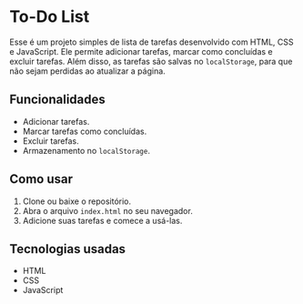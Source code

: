 # To-Do List

Esse é um projeto simples de lista de tarefas desenvolvido com HTML, CSS e JavaScript. Ele permite adicionar tarefas, marcar como concluídas e excluir tarefas. Além disso, as tarefas são salvas no `localStorage`, para que não sejam perdidas ao atualizar a página.

## Funcionalidades
- Adicionar tarefas.
- Marcar tarefas como concluídas.
- Excluir tarefas.
- Armazenamento no `localStorage`.

## Como usar
1. Clone ou baixe o repositório.
2. Abra o arquivo `index.html` no seu navegador.
3. Adicione suas tarefas e comece a usá-las.

## Tecnologias usadas
- HTML
- CSS
- JavaScript
